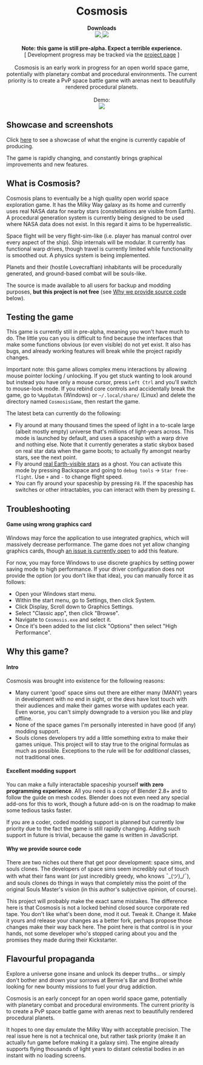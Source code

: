 <h1 align="center">Cosmosis</h1>

<div align="center">
    <b>Downloads</b>
    <br>
    <a href="https://github.com/frostoven/Cosmosis/releases/latest">
        <img src="https://img.shields.io/static/v1?label=Latest%20stable&message=v0.72.0&color=blue&style=for-the-badge">
    </a>
    <a href="https://github.com/frostoven/Cosmosis/releases">
        <img src="https://img.shields.io/static/v1?label=Dev%20builds&message=all%20versions&color=red&style=for-the-badge">
    </a>
    <br><br>
    <b>Note: this game is still pre-alpha. Expect a terrible experience.</b>
    <br>
    [ Development progress may be tracked via the <a href="https://github.com/aggregate1166877/Cosmosis/projects/1">project page</a> ]
    <br><br>
    Cosmosis is an early work in progress for an open world space game, potentially with  
planetary combat and procedural environments. The current priority is to create  
a PvP space battle game with arenas next to beautifully rendered procedural  
planets.
<br><br>
Demo:
<br>
<img src="demo.gif">

</div>

## Showcase and screenshots
Click <a href="https://github.com/frostoven/frostoven.github.io/blob/main/showcase.md">here</a> to see a showcase of what the engine is currently capable of producing.

The game is rapidly changing, and constantly brings graphical improvements and new features.

## What is Cosmosis?
Cosmosis plans to eventually be a high quality open world space exploration
game. It has the Milky Way galaxy as its home and currently uses real NASA data
for nearby stars (constellations are visible from Earth). A procedural
generation system is currently being designed to be used where NASA data does
not exist. In this regard it aims to be hyperrealistic.

Space flight will be very flight-sim-like (i.e. player has manual control over
every aspect of the ship). Ship internals will be modular. It currently has
functional warp drives, though travel is currently limited while functionality
is smoothed out. A physics system is being implemented.

Planets and their (hostile Lovecraftian) inhabitants will be procedurally
generated, and ground-based combat will be souls-like.

The source is made available to all users for backup and modding purposes,
**but this project is not free**
(see [Why we provide source code](README.md#why-we-provide-source-code) below).

## Testing the game
This game is currently still in pre-alpha, meaning you won't have much to do.
The little you can you is difficult to find because the interfaces that make
some functions obvious (or even visible) do not yet exist. It also has bugs,
and already working features will break while the project rapidly changes.

Important note: this game allows complex menu interactions by allowing mouse
pointer locking / unlocking. If you get stuck wanting to look around but
instead you have only a mouse cursor, press `Left Ctrl` and you'll switch to
mouse-look mode. If you rebind core controls and accidentally break the game,
go to `%AppData%` (Windows) or `~/.local/share/` (Linux) and delete the
directory named `CosmosisGame`, then restart the game.

The latest beta can currently do the following:
* Fly around at many thousand times the speed of light in a to-scale large
  (albeit mostly empty) universe that's millions of light-years across. This
  mode is launched by default, and uses a spaceship with a warp drive and
  nothing else. Note that it currently generates a static skybox based on real
  star data when the game boots; to actually fly amongst nearby stars, see the
  next point.
* Fly around [real Earth-visible stars](https://github.com/frostoven/BSC5P-JSON-XYZ)
  as a ghost. You can activate this mode by pressing Backspace and going to
  `debug tools` -> `Star free-flight`. Use `+` and `-` to change flight speed.
* You can fly around your spaceship by pressing `F8`. If the spaceship has
  switches or other intractables, you can interact with them by pressing `E`.

<!--
TODO: Add menu option to choose a ship, then add a bullet point here that you
can choose ships or even add your own via Blender. This thing of changing
source to change ships needs to change, and soon.
-->

## Troubleshooting
#### Game using wrong graphics card
Windows may force the application to use integrated graphics, which will
massively decrease performance. The game does not yet allow changing graphics
cards, though
[an issue is currently open](https://github.com/frostoven/Cosmosis/issues/61)
to add this feature.

For now, you may force Windows to use discrete graphics by setting power
saving mode to high performance. If your driver configuration does not provide
the option (or you don't like that idea), you can manually force it as follows:
* Open your Windows start menu.
* Within the start menu, go to Settings, then click System.
* Click Display, Scroll down to Graphics Settings.
* Select "Classic app", then click "Browse".
* Navigate to `Cosmosis.exe` and select it.
* Once it's been added to the list click "Options" then select "High
Performance".

## Why this game?
#### Intro
Cosmosis was brought into existence for the following reasons:
* Many current 'good' space sims out there are either many (MANY) years in
  development with no end in sight, or the devs have lost touch with their
  audiences and make their games worse with updates each year. Even worse,
  you can't simply downgrade to a version you like and play offline.
* None of the space games I'm personally interested in have good (if any)
  modding support.
* Souls clones developers try add a little something extra to make their games
  unique. This project will to stay true to the original formulas as much
  as possible. Exceptions to the rule will be for _additional_ classes, not
  traditional ones.

#### Excellent modding support
You can make a fully interactable spaceship yourself **with zero programming
experience**. All you need is a copy of Blender 2.8+ and to follow the guide on
mesh codes. Blender does not even need any special add-ons for this to work,
though a future add-on is on the roadmap to make some tedious tasks faster.

If you are a coder, coded modding support is planned but currently low priority
due to the fact the game is still rapidly changing. Adding such support in
future is trivial, because the game is written in JavaScript.

#### Why we provide source code
There are two niches out there that get poor development: space sims, and
souls clones. The developers of space sims seem incredibly out of touch with
what their fans want (or just incredibly greedy, who knows ¯\_(ツ)_/¯), and
souls clones do things in ways that completely miss the point of the original Souls Master's
vision (in this author's subjective opinion, of course).

This project will probably make the exact same mistakes. The difference here is
that Cosmosis is not a locked behind closed source corporate red tape. You
don't like what's been done, mod it out. Tweak it. Change it. Make it yours and
release your changes as a better fork, perhaps propose those changes make their
way back here. The point here is that control is in your hands, not some
developer who's stopped caring about you and the promises they made during
their Kickstarter.

## Flavourful propaganda
Explore a universe gone insane and unlock its deeper truths... or simply don't
bother and drown your sorrows at Bernie's Bar and Brothel while looking for new
bounty missions to fuel your drug addiction.

<!-- We aim to be the following; uncomment when achieved :) --
Cosmosis is an open world space game with RPG elements. It aims to have
realistic spaceship mechanics (if a game with FTL and Lovecraftian Great
Ones can fall into such a category), and souls-like combat on planets. It also
has an FPS shooter class for those who do refuse to praise the sun
\[blasphemes].
-->
Cosmosis is an early concept for an open world space game, potentially with
planetary combat and procedural environments. The current priority is to create
a PvP space battle game with arenas next to beautifully rendered procedural
planets.

It hopes to one day emulate the Milky Way with acceptable precision. The real
issue here is not a technical one, but rather task priority (make it an
actually fun game before making it a galaxy sim). The engine already supports
flying thousands of light years to distant celestial bodies in an instant with
no loading screens.
